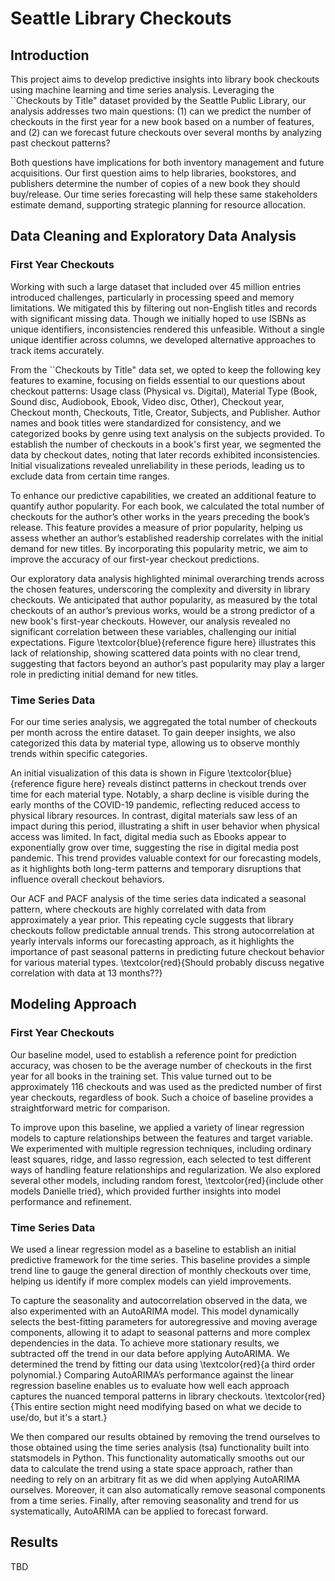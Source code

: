 # Seattle Library Checkouts

## Introduction
This project aims to develop predictive insights into library book checkouts using machine learning and time series analysis. Leveraging the ``Checkouts by Title" dataset provided by the Seattle Public Library, our analysis addresses two main questions: (1) can we predict the number of checkouts in the first year for a new book based on a number of features, and (2) can we forecast future checkouts over several months by analyzing past checkout patterns?

Both questions have implications for both inventory management and future acquisitions. Our first question aims to help libraries, bookstores, and publishers determine the number of copies of a new book they should buy/release. Our time series forecasting will help these same stakeholders estimate demand, supporting strategic planning for resource allocation. 

## Data Cleaning and Exploratory Data Analysis

### First Year Checkouts
Working with such a large dataset that included over 45 million entries introduced challenges, particularly in processing speed and memory limitations. We mitigated this by filtering out non-English titles and records with significant missing data. Though we initially hoped to use ISBNs as unique identifiers, inconsistencies rendered this unfeasible. Without a single unique identifier across columns, we developed alternative approaches to track items accurately.

From the ``Checkouts by Title" data set, we opted to keep the following key features to examine, focusing on fields essential to our questions about checkout patterns: Usage class (Physical vs. Digital), Material Type (Book, Sound disc, Audiobook, Ebook, Video disc, Other), Checkout year, Checkout month, Checkouts, Title, Creator, Subjects, and Publisher. Author names and book titles were standardized for consistency, and we categorized books by genre using text analysis on the subjects provided. To establish the number of checkouts in a book's first year, we segmented the data by checkout dates, noting that later records exhibited inconsistencies. Initial visualizations revealed unreliability in these periods, leading us to exclude data from certain time ranges.

To enhance our predictive capabilities, we created an additional feature to quantify author popularity. For each book, we calculated the total number of checkouts for the author’s other works in the years preceding the book’s release. This feature provides a measure of prior popularity, helping us assess whether an author’s established readership correlates with the initial demand for new titles. By incorporating this popularity metric, we aim to improve the accuracy of our first-year checkout predictions.

Our exploratory data analysis highlighted minimal overarching trends across the chosen features, underscoring the complexity and diversity in library checkouts. We anticipated that author popularity, as measured by the total checkouts of an author’s previous works, would be a strong predictor of a new book's first-year checkouts. However, our analysis revealed no significant correlation between these variables, challenging our initial expectations. Figure \textcolor{blue}{reference figure here} illustrates this lack of relationship, showing scattered data points with no clear trend, suggesting that factors beyond an author’s past popularity may play a larger role in predicting initial demand for new titles.

### Time Series Data
For our time series analysis, we aggregated the total number of checkouts per month across the entire dataset. To gain deeper insights, we also categorized this data by material type, allowing us to observe monthly trends within specific categories.

An initial visualization of this data is shown in Figure \textcolor{blue}{reference figure here} reveals distinct patterns in checkout trends over time for each material type. Notably, a sharp decline is visible during the early months of the COVID-19 pandemic, reflecting reduced access to physical library resources. In contrast, digital materials saw less of an impact during this period, illustrating a shift in user behavior when physical access was limited. In fact, digital media such as Ebooks appear to exponentially grow over time, suggesting the rise in digital media post pandemic. This trend provides valuable context for our forecasting models, as it highlights both long-term patterns and temporary disruptions that influence overall checkout behaviors.

Our ACF and PACF analysis of the time series data indicated a seasonal pattern, where checkouts are highly correlated with data from approximately a year prior. This repeating cycle suggests that library checkouts follow predictable annual trends. This strong autocorrelation at yearly intervals informs our forecasting approach, as it highlights the importance of past seasonal patterns in predicting future checkout behavior for various material types. \textcolor{red}{Should probably discuss negative correlation with data at 13 months??}

## Modeling Approach

### First Year Checkouts
Our baseline model, used to establish a reference point for prediction accuracy, was chosen to be the average number of checkouts in the first year for all books in the training set. This value turned out to be approximately 116 checkouts and was used as the predicted number of first year checkouts, regardless of book. Such a choice of baseline provides a straightforward metric for comparison.

To improve upon this baseline, we applied a variety of linear regression models to capture relationships between the features and target variable. We experimented with multiple regression techniques, including ordinary least squares, ridge, and lasso regression, each selected to test different ways of handling feature relationships and regularization. We also explored several other models, including random forest, \textcolor{red}{include other models Danielle tried}, which provided further insights into model performance and refinement.

### Time Series Data
We used a linear regression model as a baseline to establish an initial predictive framework for the time series. This baseline provides a simple trend line to gauge the general direction of monthly checkouts over time, helping us identify if more complex models can yield improvements.

To capture the seasonality and autocorrelation observed in the data, we also experimented with an AutoARIMA model. This model dynamically selects the best-fitting parameters for autoregressive and moving average components, allowing it to adapt to seasonal patterns and more complex dependencies in the data. To achieve more stationary results, we subtracted off the trend in our data before applying AutoARIMA. We determined the trend by fitting our data using \textcolor{red}{a third order polynomial.} Comparing AutoARIMA’s performance against the linear regression baseline enables us to evaluate how well each approach captures the nuanced temporal patterns in library checkouts. \textcolor{red}{This entire section might need modifying based on what we decide to use/do, but it's a start.}

We then compared our results obtained by removing the trend ourselves to those obtained using the time series analysis (tsa) functionality built into statsmodels in Python. This functionality automatically smooths out our data to calculate the trend using a state space approach, rather than needing to rely on an arbitrary fit as we did when applying AutoARIMA ourselves. Moreover, it can also automatically remove seasonal components from a time series. Finally, after removing seasonality and trend for us systematically, AutoARIMA can be applied to forecast forward.

## Results

TBD

